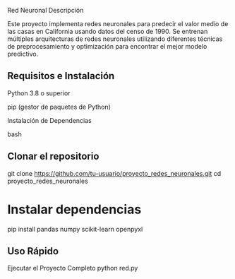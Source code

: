 Red Neuronal
Descripción

Este proyecto implementa redes neuronales para predecir el valor medio de las casas en California usando datos del censo de 1990. Se entrenan múltiples arquitecturas de redes neuronales utilizando diferentes técnicas de preprocesamiento y optimización para encontrar el mejor modelo predictivo.

## Requisitos e Instalación
Python 3.8 o superior

pip (gestor de paquetes de Python)

Instalación de Dependencias

bash
## Clonar el repositorio
git clone https://github.com/tu-usuario/proyecto_redes_neuronales.git
cd proyecto_redes_neuronales

# Instalar dependencias
pip install pandas numpy scikit-learn openpyxl
## Uso Rápido
Ejecutar el Proyecto Completo
python red.py

